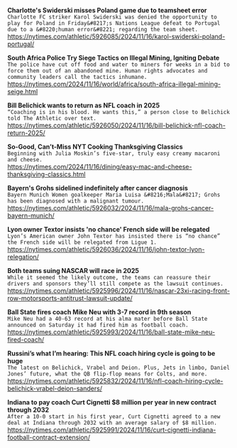 **Charlotte's Swiderski misses Poland game due to teamsheet error**\
`Charlotte FC striker Karol Swiderski was denied the opportunity to play for Poland in Friday&#8217;s Nations League defeat to Portugal due to a &#8220;human error&#8221; regarding the team sheet.`\
https://nytimes.com/athletic/5926085/2024/11/16/karol-swiderski-poland-portugal/

**South Africa Police Try Siege Tactics on Illegal Mining, Igniting Debate**\
`The police have cut off food and water to miners for weeks in a bid to force them out of an abandoned mine. Human rights advocates and community leaders call the tactics inhumane.`\
https://nytimes.com/2024/11/16/world/africa/south-africa-illegal-mining-seige.html

**Bill Belichick wants to return as NFL coach in 2025**\
`“Coaching is in his blood. He wants this,” a person close to Belichick told The Athletic over text.`\
https://nytimes.com/athletic/5926050/2024/11/16/bill-belichick-nfl-coach-return-2025/

**So-Good, Can’t-Miss NYT Cooking Thanksgiving Classics**\
`Beginning with Julia Moskin’s five-star, truly easy creamy macaroni and cheese.`\
https://nytimes.com/2024/11/16/dining/easy-mac-and-cheese-thanksgiving-classics.html

**Bayern's Grohs sidelined indefinitely after cancer diagnosis**\
`Bayern Munich Women goalkeeper Maria Luisa &#8216;Mala&#8217; Grohs has been diagnosed with a malignant tumour.`\
https://nytimes.com/athletic/5926032/2024/11/16/mala-grohs-cancer-bayern-munich/

**Lyon owner Textor insists 'no chance' French side will be relegated**\
`Lyon’s American owner John Textor has insisted there is “no chance” the French side will be relegated from Ligue 1.`\
https://nytimes.com/athletic/5926036/2024/11/16/john-textor-lyon-relegation/

**Both teams suing NASCAR will race in 2025**\
`While it seemed the likely outcome, the teams can reassure their drivers and sponsors they’ll still compete as the lawsuit continues.`\
https://nytimes.com/athletic/5925996/2024/11/16/nascar-23xi-racing-front-row-motorsports-antitrust-lawsuit-update/

**Ball State fires coach Mike Neu with 3-7 record in 9th season**\
`Mike Neu had a 40-63 record at his alma mater before Ball State announced on Saturday it had fired him as football coach.`\
https://nytimes.com/athletic/5925993/2024/11/16/ball-state-mike-neu-fired-coach/

**Russini’s what I’m hearing: This NFL coach hiring cycle is going to be huge**\
`The latest on Belichick, Vrabel and Deion. Plus, Jets in limbo, Daniel Jones’ future, what the QB flip-flop means for Colts, and more.`\
https://nytimes.com/athletic/5925832/2024/11/16/nfl-coach-hiring-cycle-belichick-vrabel-deion-sanders/

**Indiana to pay coach Curt Cignetti $8 million per year in new contract through 2032**\
`After a 10-0 start in his first year, Curt Cignetti agreed to a new deal at Indiana through 2032 with an average salary of $8 million.`\
https://nytimes.com/athletic/5925991/2024/11/16/curt-cignetti-indiana-football-contract-extension/


